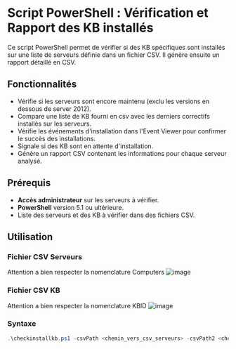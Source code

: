 # Script PowerShell : Vérification et Rapport des KB installés

Ce script PowerShell permet de vérifier si des KB spécifiques sont installés sur une liste de serveurs définie dans un fichier CSV. Il génère ensuite un rapport détaillé en CSV.

## Fonctionnalités

- Vérifie si les serveurs sont encore maintenu (exclu les versions en dessous de server 2012).
- Compare une liste de KB fourni en csv avec les derniers correctifs installés sur les serveurs.
- Vérifie les événements d'installation dans l'Event Viewer pour confirmer le succès des installations.
- Signale si des KB sont en attente d'installation.
- Génère un rapport CSV contenant les informations pour chaque serveur analysé.

## Prérequis

- **Accès administrateur** sur les serveurs à vérifier.
- **PowerShell** version 5.1 ou ultérieure.
- Liste des serveurs et des KB à vérifier dans des fichiers CSV.

## Utilisation

### Fichier CSV Serveurs 

Attention a bien respecter la nomenclature Computers
![image](https://github.com/user-attachments/assets/4086d028-232b-4f24-a13f-af5376a4ac77)

### Fichier CSV KB
Attention a bien respecter la nomenclature KBID
![image](https://github.com/user-attachments/assets/ab32cec2-d057-4ceb-bd18-2ac2084a3bc0)

### Syntaxe

```powershell
.\checkinstallkb.ps1 -csvPath <chemin_vers_csv_serveurs> -csvPath2 <chemin_vers_csv_kb>

